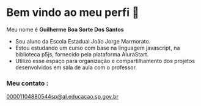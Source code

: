 # Bem vindo ao meu perfi 👋

Meu nome é **Guilherme Boa Sorte Dos Santos**

* Sou aluno da Escola Estadual João Jorge Marmorato.
* Estou estudando um curso com base na linguagem javascript, na biblioteca p5js, fornecido pela plataforma AluraStart.
* Utilizo esse espaço para organização e compartilhamento dos projetos desenvolvidos em sala de aula com o professor.
  
### Meu contato :

00001104880544sp@al.educacao.sp.gov.br

<!--
**guiverme2008/guiverme2008** is a ✨ _special_ ✨ repository because its `README.md` (this file) appears on your GitHub profile.

Here are some ideas to get you started:

- 🔭 I’m currently working on ...
- 🌱 I’m currently learning ...
- 👯 I’m looking to collaborate on ...
- 🤔 I’m looking for help with ...
- 💬 Ask me about ...
- 📫 How to reach me: ...
- 😄 Pronouns: ...
- ⚡ Fun fact: ...
-->
